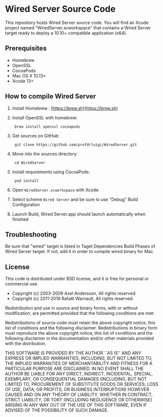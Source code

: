 # Wired Server Source Code

This repository hosts Wired Server source code. You will find an Xcode project named "WiredServer.xcworkspace" that contains a Wired Server target ready to deploy a 10.10+ compatible application (x64).

## Prerequisites

- Homebrew
- OpenSSL
- CocoaPods
- Mac OS X 10.13+
- Xcode 13+

## How to compile Wired Server

1. Install Homebrew : [https://brew.sh](https://brew.sh)

2. Install OpenSSL with homebrew:

		brew install openssl cocoapods

1. Get sources on GitHub:

		git clone https://github.com/profdrluigi/WiredServer.git
		
2. Move into the sources directory:
		
		cd WiredServer
		
3. Install requirements using CocoaPods:

		pod install
		
4. Open `WiredServer.xcworkspace` with Xcode

5. Select scheme `Wired Server` and be sure to use "Debug" Build Configuration

6. Launch Build, Wired Server.app should launch automatically when finished


## Troubleshooting

Be sure that "wired" target is listed in Taget Dependencies Build Phases of Wired Server target. If not, add it in order to compile wired binary for Mac.

## License

This code is distributed under BSD license, and it is free for personal or commercial use.
		
- Copyright (c) 2003-2009 Axel Andersson, All rights reserved.
- Copyright (c) 2011-2019 Rafaël Warnault, All rights reserved.
		
Redistribution and use in source and binary forms, with or without modification, are permitted provided that the following conditions are met:
		
Redistributions of source code must retain the above copyright notice, this list of conditions and the following disclaimer. Redistributions in binary form must reproduce the above copyright notice, this list of conditions and the following disclaimer in the documentation and/or other materials provided with the distribution.
		
THIS SOFTWARE IS PROVIDED BY THE AUTHOR ``AS IS'' AND ANY EXPRESS OR IMPLIED WARRANTIES, INCLUDING, BUT NOT LIMITED TO, THE IMPLIED WARRANTIES OF MERCHANTABILITY AND FITNESS FOR A PARTICULAR PURPOSE ARE DISCLAIMED. IN NO EVENT SHALL THE AUTHOR BE LIABLE FOR ANY DIRECT, INDIRECT, INCIDENTAL, SPECIAL, EXEMPLARY, OR CONSEQUENTIAL DAMAGES (INCLUDING, BUT NOT LIMITED TO, PROCUREMENT OF SUBSTITUTE GOODS OR SERVICES; LOSS OF USE, DATA, OR PROFITS; OR BUSINESS INTERRUPTION) HOWEVER CAUSED AND ON ANY THEORY OF LIABILITY, WHETHER IN CONTRACT, STRICT LIABILITY, OR TORT (INCLUDING NEGLIGENCE OR OTHERWISE) ARISING IN ANY WAY OUT OF THE USE OF THIS SOFTWARE, EVEN IF ADVISED OF THE POSSIBILITY OF SUCH DAMAGE.

